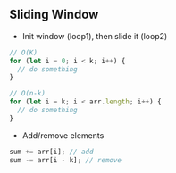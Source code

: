 ## Sliding Window

- Init window (loop1), then slide it (loop2)

```js
// O(K)
for (let i = 0; i < k; i++) {
  // do something
}

// O(n-k)
for (let i = k; i < arr.length; i++) {
  // do something
}
```

- Add/remove elements

```js
sum += arr[i]; // add
sum -= arr[i - k]; // remove
```
